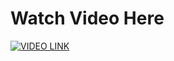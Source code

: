 # Watch Video Here
[![VIDEO LINK](http://img.youtube.com/vi/jiD5CuX69HE/0.jpg)](https://www.youtube.com/watch?v=jiD5CuX69HE)
